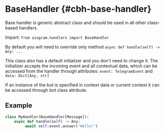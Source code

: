 # BaseHandler {#cbh-base-handler}

Base handler is generic abstract class and should be used in all other
class-based handlers.

Import: `from aiogram.handlers import BaseHandler`

By default you will need to override only method
`async def handle(self) -> Any: ...`

This class also has a default initializer and you don\'t need to change
it. The initializer accepts the incoming event and all contextual data,
which can be accessed from the handler through attributes:
`event: TelegramEvent` and `data: Dict[Any, str]`

If an instance of the bot is specified in context data or current
context it can be accessed through *bot* class attribute.

## Example

``` python
class MyHandler(BaseHandler[Message]):
    async def handle(self) -> Any:
         await self.event.answer("Hello!")
```
